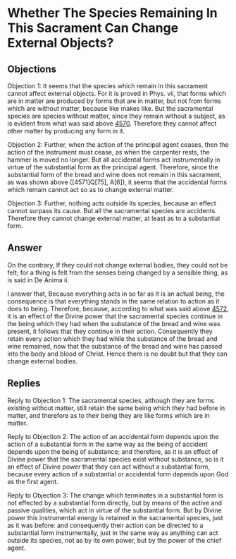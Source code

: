 # Whether The Species Remaining In This Sacrament Can Change External Objects?

## Objections

Objection 1: It seems that the species which remain in this sacrament cannot affect external objects. For it is proved in Phys. vii, that forms which are in matter are produced by forms that are in matter, but not from forms which are without matter, because like makes like. But the sacramental species are species without matter, since they remain without a subject, as is evident from what was said above [4570](A[1]). Therefore they cannot affect other matter by producing any form in it.

Objection 2: Further, when the action of the principal agent ceases, then the action of the instrument must cease, as when the carpenter rests, the hammer is moved no longer. But all accidental forms act instrumentally in virtue of the substantial form as the principal agent. Therefore, since the substantial form of the bread and wine does not remain in this sacrament, as was shown above ([4571]Q[75], A[6]), it seems that the accidental forms which remain cannot act so as to change external matter.

Objection 3: Further, nothing acts outside its species, because an effect cannot surpass its cause. But all the sacramental species are accidents. Therefore they cannot change external matter, at least as to a substantial form.

## Answer

On the contrary, If they could not change external bodies, they could not be felt; for a thing is felt from the senses being changed by a sensible thing, as is said in De Anima ii.

I answer that, Because everything acts in so far as it is an actual being, the consequence is that everything stands in the same relation to action as it does to being. Therefore, because, according to what was said above [4572](A[1]), it is an effect of the Divine power that the sacramental species continue in the being which they had when the substance of the bread and wine was present, it follows that they continue in their action. Consequently they retain every action which they had while the substance of the bread and wine remained, now that the substance of the bread and wine has passed into the body and blood of Christ. Hence there is no doubt but that they can change external bodies.

## Replies

Reply to Objection 1: The sacramental species, although they are forms existing without matter, still retain the same being which they had before in matter, and therefore as to their being they are like forms which are in matter.

Reply to Objection 2: The action of an accidental form depends upon the action of a substantial form in the same way as the being of accident depends upon the being of substance; and therefore, as it is an effect of Divine power that the sacramental species exist without substance, so is it an effect of Divine power that they can act without a substantial form, because every action of a substantial or accidental form depends upon God as the first agent.

Reply to Objection 3: The change which terminates in a substantial form is not effected by a substantial form directly, but by means of the active and passive qualities, which act in virtue of the substantial form. But by Divine power this instrumental energy is retained in the sacramental species, just as it was before: and consequently their action can be directed to a substantial form instrumentally, just in the same way as anything can act outside its species, not as by its own power, but by the power of the chief agent.